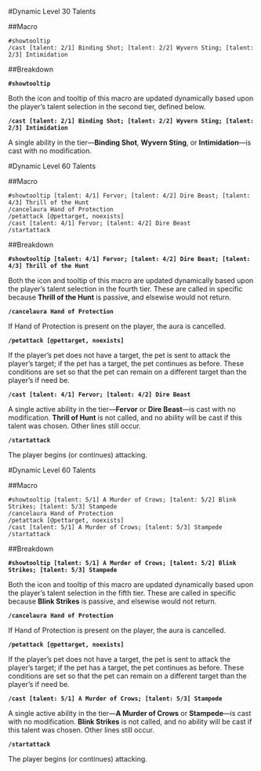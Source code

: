 #Dynamic Level 30 Talents

##Macro

	#showtooltip
	/cast [talent: 2/1] Binding Shot; [talent: 2/2] Wyvern Sting; [talent: 2/3] Intimidation
	
##Breakdown

**`#showtooltip`**

Both the icon and tooltip of this macro are updated dynamically based upon the player’s talent selection in the second tier, defined below.

**`/cast [talent: 2/1] Binding Shot; [talent: 2/2] Wyvern Sting; [talent: 2/3] Intimidation`**

A single ability in the tier—**Binding Shot**, **Wyvern Sting**, or **Intimidation**—is cast with no modification.



#Dynamic Level 60 Talents

##Macro

	#showtooltip [talent: 4/1] Fervor; [talent: 4/2] Dire Beast; [talent: 4/3] Thrill of the Hunt
	/cancelaura Hand of Protection
	/petattack [@pettarget, noexists]
	/cast [talent: 4/1] Fervor; [talent: 4/2] Dire Beast
	/startattack

##Breakdown

**`#showtooltip [talent: 4/1] Fervor; [talent: 4/2] Dire Beast; [talent: 4/3] Thrill of the Hunt`**

Both the icon and tooltip of this macro are updated dynamically based upon the player’s talent selection in the fourth tier. These are called in specific because **Thrill of the Hunt** is passive, and elsewise would not return.

**`/cancelaura Hand of Protection`**

If Hand of Protection is present on the player, the aura is cancelled.

**`/petattack [@pettarget, noexists]`**

If the player’s pet does not have a target, the pet is sent to attack the player’s target; if the pet has a target, the pet continues as before. These conditions are set so that the pet can remain on a different target than the player’s if need be.

**`/cast [talent: 4/1] Fervor; [talent: 4/2] Dire Beast`**

A single active ability in the tier—**Fervor** or **Dire Beast**—is cast with no modification. **Thrill of Hunt** is not called, and no ability will be cast if this talent was chosen. Other lines still occur.

**`/startattack`**

The player begins (or continues) attacking.



#Dynamic Level 60 Talents

##Macro

	#showtooltip [talent: 5/1] A Murder of Crows; [talent: 5/2] Blink Strikes; [talent: 5/3] Stampede
	/cancelaura Hand of Protection
	/petattack [@pettarget, noexists]
	/cast [talent: 5/1] A Murder of Crows; [talent: 5/3] Stampede
	/startattack

##Breakdown

**`#showtooltip [talent: 5/1] A Murder of Crows; [talent: 5/2] Blink Strikes; [talent: 5/3] Stampede`**

Both the icon and tooltip of this macro are updated dynamically based upon the player’s talent selection in the fifth tier. These are called in specific because **Blink Strikes** is passive, and elsewise would not return.

**`/cancelaura Hand of Protection`**

If Hand of Protection is present on the player, the aura is cancelled.

**`/petattack [@pettarget, noexists]`**

If the player’s pet does not have a target, the pet is sent to attack the player’s target; if the pet has a target, the pet continues as before. These conditions are set so that the pet can remain on a different target than the player’s if need be.

**`/cast [talent: 5/1] A Murder of Crows; [talent: 5/3] Stampede`**

A single active ability in the tier—**A Murder of Crows** or **Stampede**—is cast with no modification. **Blink Strikes** is not called, and no ability will be cast if this talent was chosen. Other lines still occur.

**`/startattack`**

The player begins (or continues) attacking.
